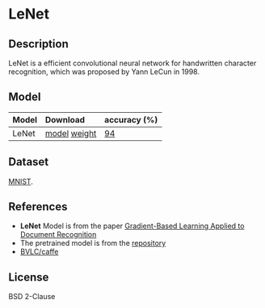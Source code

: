 <!--- SPDX-License-Identifier: BSD 2-Clause -->

# LeNet

## Description

LeNet is a efficient convolutional neural network for handwritten character recognition, which was proposed by Yann LeCun in 1998.

## Model

|Model          |Download                                                           |  accuracy (%)                                                                     |
|---------------|:------------------------------------------------------------------|:----------------------------------------------------------------------------------|
|LeNet          | [model](lenet.prototxt) [weight](lenet_iter_10000.caffemodel)     | [94](https://github.com/BVLC/caffe/blob/master/examples/01-learning-lenet.ipynb)  |

## Dataset

[MNIST](http://yann.lecun.com/exdb/mnist/).

## References

* **LeNet** Model is from the paper [Gradient-Based Learning Applied to Document Recognition](https://doi.org/10.1109/5.726791)
* The pretrained model is from the [repository](https://github.com/allegrofb/LeNet)
* [BVLC/caffe](https://github.com/BVLC/caffe/blob/master/examples/01-learning-lenet.ipynb)

## License

 BSD 2-Clause